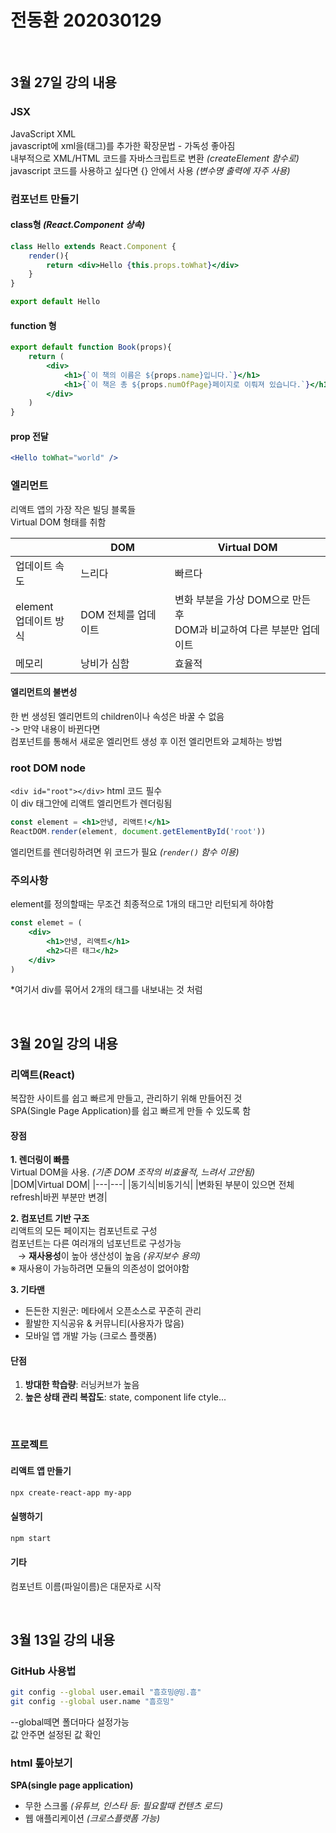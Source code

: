 # 전동환 202030129  

<br>


## 3월 27일 강의 내용  
### JSX
JavaScript XML  
javascript에 xml을(태그)를 추가한 확장문법 - 가독성 좋아짐  
내부적으로 XML/HTML 코드를 자바스크립트로 변환 *(createElement 함수로)*  
javascript 코드를 사용하고 싶다면 {} 안에서 사용 *(변수명 출력에 자주 사용)*
  

### 컴포넌트 만들기
#### class형 *(React.Component 상속)*
```jsx
class Hello extends React.Component {
    render(){
        return <div>Hello {this.props.toWhat}</div>
    }
}

export default Hello
```

#### function 형
```jsx
export default function Book(props){
    return (
        <div>
            <h1>{`이 책의 이름은 ${props.name}입니다.`}</h1>
            <h1>{`이 책은 총 ${props.numOfPage}페이지로 이뤄져 있습니다.`}</h1>
        </div>
    )
}
```

#### prop 전달
```jsx
<Hello toWhat="world" />
```


### 엘리먼트
리액트 앱의 가장 작은 빌딩 블록들  
Virtual DOM 형태를 취함

||DOM|Virtual DOM|
|---|---|---|
|업데이트 속도|느리다|빠르다|
|element<br>업데이트 방식|DOM 전체를 업데이트|변화 부분을 가상 DOM으로 만든 후<br>DOM과 비교하여 다른 부분만 업데이트|
|메모리|낭비가 심함|효율적|

#### 엘리먼트의 불변성
한 번 생성된 엘리먼트의 children이나 속성은 바꿀 수 없음  
-> 만약 내용이 바뀐다면  
 컴포넌트를 통해서 새로운 엘리먼트 생성 후 이전 엘리먼트와 교체하는 방법  


### root DOM node
```<div id="root"></div>``` html 코드 필수  
이 div 태그안에 리액트 엘리먼트가 렌더링됨  
  
```jsx
const element = <h1>안녕, 리액트!</h1>
ReactDOM.render(element, document.getElementById('root'))
```
엘리먼트를 렌더링하려면 위 코드가 필요 *(```render()``` 함수 이용)*


### 주의사항
element를 정의할때는 무조건 최종적으로 1개의 태그만 리턴되게 하야함
```jsx
const elemet = (
    <div>
        <h1>안녕, 리액트</h1>
        <h2>다른 태그</h2>
    </div>
)
```
*여기서 div를 묶어서 2개의 태그를 내보내는 것 처럼


<br>

## 3월 20일 강의 내용  
### 리액트(React)
복잡한 사이트를 쉽고 빠르게 만들고, 관리하기 위해 만들어진 것  
SPA(Single Page Application)를 쉽고 빠르게 만들 수 있도록 함  

#### 장점
**1. 렌더링이 빠름**  
Virtual DOM을 사용. *(기존 DOM 조작의 비효율적, 느려서 고안됨)*  
|DOM|Virtual DOM|
|---|---|
|동기식|비동기식|
|변화된 부분이 있으면 전체 refresh|바뀐 부분만 변경|

**2. 컴포넌트 기반 구조**  
리액트의 모든 페이지는 컴포넌트로 구성  
컴포넌트는 다른 여러개의 넘포넌트로 구성가능  
&nbsp;&nbsp; → **재사용성**이 높아 생산성이 높음 *(유지보수 용의)*  
※ 재사용이 가능하려면 모듈의 의존성이 없어야함  

**3. 기타맨**  
 - 든든한 지원군: 메타에서 오픈소스로 꾸준히 관리
 - 활발한 지식공유 & 커뮤니티(사용자가 많음)
 - 모바일 앱 개발 가능 (크로스 플랫폼)

#### 단점
1. **방대한 학습량**: 러닝커브가 높음
2. **높은 상태 관리 복잡도**: state, component life ctyle...

<br>

### 프로젝트
#### 리액트 앱 만들기
```bash
npx create-react-app my-app
```

#### 실행하기
```bash
npm start
```

#### 기타
컴포넌트 이름(파일이름)은 대문자로 시작  


<br>

## 3월 13일 강의 내용  
### GitHub 사용법  
```bash
git config --global user.email "흠흐밍@밍.흠"
git config --global user.name "흠흐밍"
```
--global떼면 폴더마다 설정가능  
값 안주면 설정된 값 확인  


### html 톺아보기  
**SPA(single page application)**  
 - 무한 스크롤 *(유튜브, 인스타 등: 필요할때 컨텐츠 로드)*
 - 웹 애플리케이션 *(크로스플랫폼 가능)*

